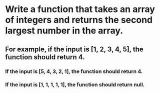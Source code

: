 # Write a function that takes an array of integers and returns the second largest number in the array.

## For example, if the input is [1, 2, 3, 4, 5], the function should return 4.

### If the input is [5, 4, 3, 2, 1], the function should return 4.
### If the input is [1, 1, 1, 1, 1], the function should return null.
